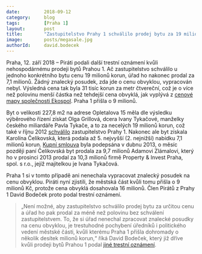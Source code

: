 ```yaml
---
date:         2018-09-12
category:     blog
tags:         [Praha 1]
layout:       post
title:        "Zastupitelstvo Prahy 1 schválilo prodej bytu za 19 milionů, úřad jej však prodal za 7. Piráti podali trestní oznámení"
image:        posts/megasale.jpg
authorId:     david.bodecek
---
```


Praha, 12. září 2018 – Piráti podali další trestní oznámení kvůli nehospodárnému prodeji bytů Prahou 1. Ač zastupitelstvo schválilo u jednoho konkrétního bytu cenu 19 milionů korun, úřad ho nakonec prodal za 7,1 milionů. Žádný znalecký posudek, zda jde o cenu obvyklou, vypracován nebyl. Výsledná cena tak byla 31 tisíc korun za metr čtvereční, což je o více než polovinu menší částka než tehdejší cena obvyklá, jak vyplývá z [cenové mapy společnosti Ekospol](https://www.hypoindex.cz/tiskove-zpravy/unikatni-cenova-mapa-vi-kolik-stoji-metr-noveho-bytu-v-praze/). Praha 1 přišla o 9 milionů.

Byt o velikosti 227,8 m2 na adrese Opletalova 15 měla dle výsledku výběrového řízení získat Olga Grillová, dcera Ivany Tykačové, manželky českého miliardáře Pavla Tykače, a to za necelých 19 milionů korun, což také v říjnu 2012 [schválilo](https://www.praha1.cz/cps/usneseni-detail.html?ID=1233308) zastupitelstvo Prahy 1. Nakonec ale byt získala Karolína Čelikovská, která podala až 5. nejvyšší (2. nejnižší) nabídku 7,1 milionů korun. [Kupní smlouva](/assets/pdf/smlouvy-prevod-vlastnictvi-praha-1.pdf) byla podepsána v dubnu 2013, o měsíc později paní Čelikovská byt prodala za 9,7 milionů Adamovi Zlámalovi, který ho v prosinci 2013 prodal za 10,3 milionů firmě Property & Invest Praha, spol. s r.o., jejíž majitelkou je Ivana Tykačová.

Praha 1 si v tomto případě ani nenechala vypracovat znalecký posudek na cenu obvyklou. Piráti nyní zjistili, že městská část kvůli tomu přišla o 9 milionů Kč, protože cena obvyklá dosahovala 16 milionů. Člen Pirátů z Prahy 1 David Bodeček proto podal trestní oznámení. 

> „Není možné, aby zastupitelstvo schválilo prodej bytu za určitou cenu a úřad ho pak prodal za méně než polovinu bez schválení zastupitelstvem. To, že si úřad nenechal zpracovat znalecké posudky na cenu obvyklou, je trestuhodné pochybení úředníků i politického vedení městské části, kvůli kterému Praha 1 přišla dohromady o několik desítek milionů korun,“ říká David Bodeček, který již dříve kvůli prodeji bytů Prahou 1 podal [jiné trestní oznámení](https://praha.pirati.cz/byty-praha1.html).
